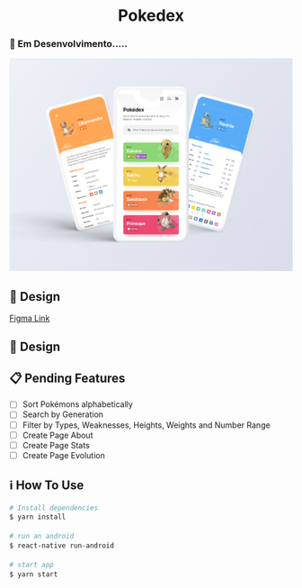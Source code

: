 <h1 align="center">Pokedex</h1>

### :construction: Em Desenvolvimento.....

<img src="Project_Mockup.png"/> 

## :art: Design
<a href="https://www.figma.com/file/THLxZSlOoUYMZrjFg0Kl1M/Pok%C3%A9dex?node-id=218%3A4647">Figma Link</a>

## :art: Design

## 📋 Pending Features

- [ ] Sort Pokémons alphabetically
- [ ] Search by Generation
- [ ] Filter by Types, Weaknesses, Heights, Weights and Number Range
- [ ] Create Page About
- [ ] Create Page Stats
- [ ] Create Page Evolution

## :information_source: How To Use

```bash
# Install dependencies
$ yarn install

# run an android
$ react-native run-android

# start app
$ yarn start

```
